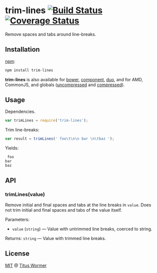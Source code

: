 # trim-lines [![Build Status](https://img.shields.io/travis/wooorm/trim-lines.svg?style=flat)](https://travis-ci.org/wooorm/trim-lines) [![Coverage Status](https://img.shields.io/coveralls/wooorm/trim-lines.svg?style=flat)](https://coveralls.io/r/wooorm/trim-lines?branch=master)

Remove spaces and tabs around line-breaks.

## Installation

[npm](https://docs.npmjs.com/cli/install):

```bash
npm install trim-lines
```

**trim-lines** is also available for [bower](http://bower.io/#install-packages),
[component](https://github.com/componentjs/component), [duo](http://duojs.org/#getting-started),
and for AMD, CommonJS, and globals ([uncompressed](trim-lines.js) and
[compressed](trim-lines.min.js)).

## Usage

Dependencies.

```javascript
var trimLines = require('trim-lines');
```

Trim line-breaks:

```javascript
var result = trimLines(' foo\t\n\n bar \n\tbaz ');
```

Yields:

```text
 foo
bar
baz 
```

## API

### trimLines(value)

Remove initial and final spaces and tabs at the line breaks in `value`.  Does
not trim initial and final spaces and tabs of the value itself.

Parameters:

*   `value` (`string`) — Value with untrimmed line breaks, coerced to string.

Returns: `string` — Value with trimmed line breaks.

## License

[MIT](LICENSE) @ [Titus Wormer](http://wooorm.com)
